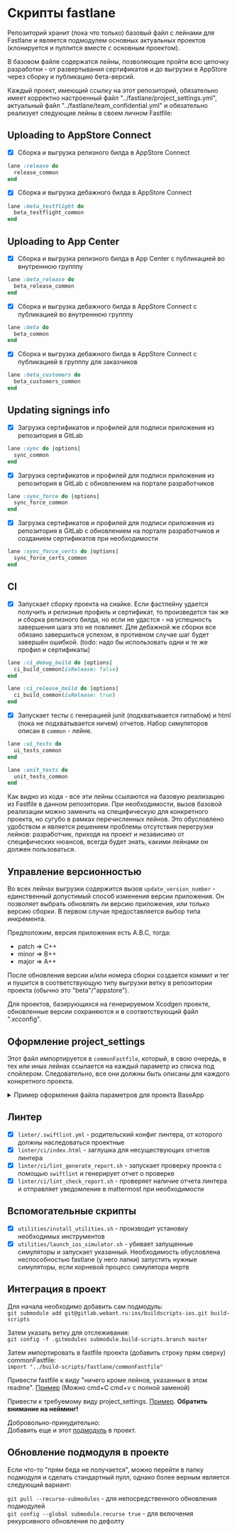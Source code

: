 # Скрипты fastlane 

Репозиторий хранит (пока что только) базовый файл с лейнами для Fastlane и является подмодулем основных актуальных проектов (клонируется и пуллится вместе с основным проектом). 

В базовом файле содержатся лейны, позволяющие пройти всю цепочку разработки - от развертывания сертификатов и до выгрузки в AppStore через сборку и публикацию бета-версий.

Каждый проект, имеющий ссылку на этот репозиторий, обязательно имеет корректно настроенный файл "../fastlane/project_settings.yml", актуальный файл "../fastlane/team_confidential.yml" и обязательно реализует следующие лейны в своем личном Fastfile:

## Uploading to AppStore Connect 

- [x] Сборка и выгрузка релизного билда в AppStore Connect
````ruby
lane :release do
  release_common
end
````

- [x] Сборка и выгрузка дебажного билда в AppStore Connect
````ruby
lane :beta_testflight do
  beta_testflight_common
end
````

## Uploading to App Center

- [x] Сборка и выгрузка релизного билда в App Center с публикацией во внутреннюю групппу
````ruby
lane :beta_release do
  beta_release_common
end
````

- [x] Сборка и выгрузка дебажного билда в AppStore Connect с публикацией во внутреннюю групппу
````ruby
lane :beta do
  beta_common
end
````

- [x] Сборка и выгрузка дебажного билда в AppStore Connect с публикацией в групппу для заказчиков
````ruby
lane :beta_customers do
  beta_customers_common
end
````

## Updating signings info

- [x] Загрузка сертификатов и профилей для подписи приложения из репозитория в GitLab
````ruby
lane :sync do |options|
  sync_common
end
````

- [x] Загрузка сертификатов и профилей для подписи приложения из репозитория в GitLab с обновлением на портале разработчиков
````ruby
lane :sync_force do |options|
  sync_force_common
end
````

- [x] Загрузка сертификатов и профилей для подписи приложения из репозитория в GitLab с обновлением на портале разработчиков и созданием сертификатов при необходимости
````ruby
lane :sync_force_certs do |options|
  sync_force_certs_common
end
````

## CI

- [x] Запускает сборку проекта на сиайке. Если фастлейну удается получить и релизные профиль и сертификат, то произведется так же и сборка релизного билда, но если не удастся - на успешность завершения шага это не повлияет. Для дебажной же сборки все обязано завершиться успехом, в противном случае шаг будет завершён ошибкой. (todo: надо бы использовать одни и те же профил и сертификаты)

````ruby
lane :ci_debug_build do |options|
  ci_build_common(isRelease: false)
end

lane :ci_release_build do |options|
  ci_build_common(isRelease: true)
end
````

- [x] Запускает тесты с генерацией junit (подхватывается гитлабом) и html (пока не подхватывается ничем) отчетов. Набор симуляторов описан в `common` - лейне.
````ruby
lane :ui_tests do
  ui_tests_common
end

lane :unit_tests do
  unit_tests_common
end
````

Как видно из кода - все эти лейны ссылаются на базовую реализацию из Fastfile в данном репозитории. При необходимости, вызов базовой реализации можно заменить на специфическую для конкретного проекта, но сугубо в рамках перечисленных лейнов. Это обусловлено удобством и является решением проблемы отсутствия перегрузки лейнов: разработчик, приходя на проект и независимо от специфических нюансов, всегда будет знать, какими лейнами он должен пользоваться. 


## Управление версионностью

Во всех лейнах выгрузки содержится вызов  ```update_version_number``` - единственный допустимый способ изменения версии приложения. Он позволяет выбрать обновлять ли версию приложения, или только версию сборки. В первом случае предоставляется выбор типа инкремента.

Предположим, версия приложения есть A.B.C, тогда:
- patch => C++
- minor => B++
- major => A++

После обновления версии и/или номера сборки создается коммит и тег и пушится в соответствующую типу выгрузки ветку в репозитории проекта (обычно это "beta"/"appstore").

Для проектов, базирующихся на генерируемом Xcodgen проекте, обновленные версии сохраняются и в соответствующий файл ".xcconfig".

## Оформление project_settings
Этот файл импортируется в ```commonFastfile```, который, в свою очередь, в тех или иных лейнах ссылается на каждый параметр из списка под спойлером. Следовательно, все они должны быть описаны для каждого конкретного проекта.

<details>
  <summary> Пример оформления файла параметров для проекта BaseApp </summary>
  
  
Bundle id главного таргета  
```app_bundle_id: "com.webant.baseapp" ```

Какая схема приложения будет использоваться для создания Beta и Release сборок приложения. По сути, является именем проекта  
```scheme: "BaseApp" ```

Схема для запуска UI-тестов в проекте.  
```ui_test_scheme: "UITests" ```

Схема для запуска Unit-тестов в проекте.  
```unit_test_scheme: "UnitTests" ```

Имя приложения в appcenter  
```app_name: "BaseApp-iOS" ```

AppleId под которым разрабатывается приложение. Необходимо для управления подписями и сертификатами  
```apple_user: "vdaron@gmail.com" ```

Если один AppleID аккаунт состоит в нескольких командах, то необходимо указать id команды, в которой идет разработка  
```team_id: "Z4Q83QXW57" ```

Для управления сертификатами разработчика. Если приложение использует AppleId аккаунт заказчика, то ветка должна называться согласно названию приложения. Если приложение публикуется под нашим аккаунтом, тогда значение должно быть "vdaron@gmail.com"  
```certificates_git_branch: "vdaron@gmail.com" ```

В какую ветку будет запушена версия после команды fastlane beta  
```beta_branch: "beta" ```

В какую ветку будет запушена версия после команды fastlane release  
```release_branch: "appstore" ```

В какую команду тестирования будут отправляться сборки для внутреннего тестирования  
```appcenter_inner_group: "Collaborators" ```

В какую команду тестирования будут отправляться сборки для тестирования заказчиком  
```appcenter_customer_group: "BaseApp-public" ```

Путь к файлу настройки проекта  
```plist_path: "BaseApp/Info.plist" ```

</details>

## Линтер

- [x] `linter/.swiftlint.yml` - родительский конфиг линтера, от которого должны наследоваться проектные
- [x] `linter/ci/index.html` - заглушка для несуществующих отчетов линтера
- [x] `linter/ci/lint_generate_report.sh` - запускает проверку проекта с помощью `swiftlint` и генерирует отчет о проверке
- [x] `linter/ci/lint_check_report.sh` - проверяет наличие отчета линтера и отправляет уведомление в mattermost при необходимости

## Вспомогательные скрипты

- [x] `utilities/install_utilities.sh` - производит установку необходимых инструментов
- [x] `utilities/launch_ios_simulator.sh` - убивает запущенные симуляторы и запускает указанный. Необходимость обусловлена неспособностью fastlane (у него лапки) запустить нужные симуляторы, если корневой процесс симулятора мертв

## Интеграция в проект

Для начала необходимо добавить сам подмодуль:  
```git submodule add git@gitlab.webant.ru:ios/buildscripts-ios.git build-scripts```  

Затем указать ветку для отслеживания:  
```git config -f .gitmodules submodule.build-scripts.branch master```  

Затем импортировать в fastfile проекта (добавить строку прям сверху) commonFastfile:  
```import "../build-scripts/fastlane/commonFastfile"```  

Привести fastfile к виду "ничего кроме лейнов, указанных в этом readme". [Пример](https://gitlab.webant.ru/ios/baseapp-ios/-/blob/master/fastlane/Fastfile) (Можно cmd+C cmd+v с полной заменой)  

Привести к требуемому виду project_settings. [Пример](https://gitlab.webant.ru/ios/baseapp-ios/-/blob/master/fastlane/project_settings.yml). **Обратить внимание на нейминг!**

Добровольно-принудительно:  
Добавить еще и этот [подмодуль](https://gitlab.webant.ru/ios/teamconfidential-ios)  в проект.

## Обновление подмодуля в проекте

Если что-то "прям беда не получается", можно перейти в папку подмодуля и сделать стандартный пулл, однако более верным является следующий вариант:

```git pull --recurse-submodules``` - для непосредственного обновления подмодулей  
```git config --global submodule.recurse true``` - для включения рекурсивного обновления по дефолту
